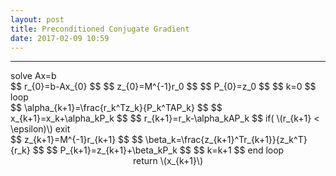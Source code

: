 ```yaml
---
layout: post
title: Preconditioned Conjugate Gradient
date: 2017-02-09 10:59
---
```


----------------
<div>
solve Ax=b <br/>
$$ r_{0}=b-Ax_{0} $$
$$ z_{0}=M^{-1}r_0 $$
$$ P_{0}=z_0 $$
$$ k=0 $$
loop <br/>
$$ \alpha_{k+1}=\frac{r_k^Tz_k}{P_k^TAP_k} $$
$$ x_{k+1}=x_k+\alpha_kP_k $$
$$ r_{k+1}=r_k-\alpha_kAP_k $$
if( \(r_{k+1} < \epsilon)\) exit <br/>
$$ z_{k+1}=M^{-1}r_{k+1} $$
$$ \beta_k=\frac{z_{k+1}^Tr_{k+1}}{z_k^T}{r_k} $$
$$ P_{k+1}=z_{k+1}+\beta_kP_k $$
$$ k=k+1 $$
end loop <br/>
<center>
return \(x_{k+1}\)
</center>
</div>

